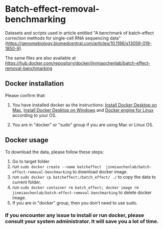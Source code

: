 # Batch-effect-removal-benchmarking
Datasets and scripts used in article entitled "A benchmark of batch-effect correction methods for single-cell RNA sequencing data" (https://genomebiology.biomedcentral.com/articles/10.1186/s13059-019-1850-9).

The same files are also available at https://hub.docker.com/repository/docker/jinmiaochenlab/batch-effect-removal-benchmarking


## Docker installation

Please confirm that:

1. You have installed docker as the instructions: [Install Docker Desktop on Mac](https://docs.docker.com/docker-for-mac/install/), [Install Docker Desktop on Windows](https://docs.docker.com/docker-for-windows/install/) and [Docker engine for Linux](https://docs.docker.com/install/) according to your OS.

2. You are in "docker" or "sudo" group if you are using Mac or Linux OS.

## Docker usage

To download the data, please follow these steps:

1. Go to target folder
2. run ```sudo docker create --name batcheffect  jinmiaochenlab/batch-effect-removal-benchmarking``` to download docker image.
3. run ```sudo docker cp batcheffect:/batch_effect/ ./``` to copy the data to current folder.
4. run  ```sudo docker container rm batch_effect; docker image rm jinmiaochenlab/batch-effect-removal-benchmarking``` to delete docker image.
4. If you are in "docker" group, then you don't need to use sudo.

### If you encounter any issue to install or run docker, please consult your system administrator. It will save you a lot of time.
